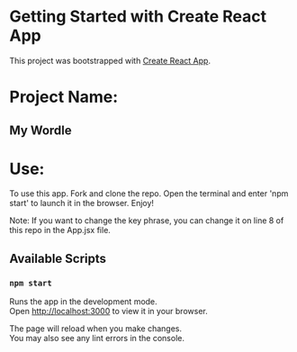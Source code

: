 # Getting Started with Create React App

This project was bootstrapped with [Create React App](https://github.com/facebook/create-react-app).

# Project Name:
## My Wordle

# Use:

To use this app. Fork and clone the repo. Open the terminal and enter 'npm start' to launch it in the browser. Enjoy!

Note: If you want to change the key phrase, you can change it on line 8 of this repo in the App.jsx file.

## Available Scripts

### `npm start`

Runs the app in the development mode.\
Open [http://localhost:3000](http://localhost:3000) to view it in your browser.

The page will reload when you make changes.\
You may also see any lint errors in the console.

